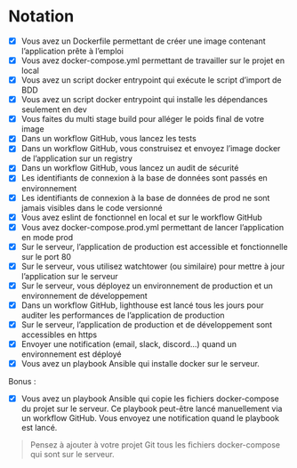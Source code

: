 # Notation

- [x] Vous avez un Dockerfile permettant de créer une image contenant l’application prête à l’emploi
- [x] Vous avez docker-compose.yml permettant de travailler sur le projet en local
- [x] Vous avez un script docker entrypoint qui exécute le script d’import de BDD
- [x] Vous avez un script docker entrypoint qui installe les dépendances seulement en dev
- [x] Vous faites du multi stage build pour alléger le poids final de votre image
- [x] Dans un workflow GitHub, vous lancez les tests
- [x] Dans un workflow GitHub, vous construisez et envoyez l’image docker de l’application sur un registry
- [x] Dans un workflow GitHub, vous lancez un audit de sécurité
- [x] Les identifiants de connexion à la base de données sont passés en environnement
- [x] Les identifiants de connexion à la base de données de prod ne sont jamais visibles dans le code versionné
- [x] Vous avez eslint de fonctionnel en local et sur le workflow GitHub
- [x] Vous avez docker-compose.prod.yml permettant de lancer l’application en mode prod
- [x] Sur le serveur, l’application de production est accessible et fonctionnelle sur le port 80
- [x] Sur le serveur, vous utilisez watchtower (ou similaire) pour mettre à jour l’application sur le serveur
- [x] Sur le serveur, vous déployez un environnement de production et un environnement de développement
- [x] Dans un workflow GitHub, lighthouse est lancé tous les jours pour auditer les performances de l’application de production
- [x] Sur le serveur, l’application de production et de développement sont accessibles en https
- [x] Envoyer une notification (email, slack, discord...) quand un environnement est déployé
- [x] Vous avez un playbook Ansible qui installe docker sur le serveur.

Bonus :
- [x] Vous avez un playbook Ansible qui copie les fichiers docker-compose du projet sur le serveur. 
  Ce playbook peut-être lancé manuellement via un workflow GitHub. 
  Vous envoyez une notification quand le playbook est lancé.

> Pensez à ajouter à votre projet Git tous les fichiers docker-compose qui sont sur le serveur.
